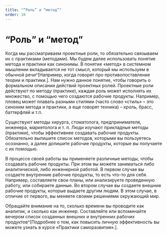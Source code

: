 ```yaml
---
title: "“Роль” и “метод”"
order: 10
---
```


# “Роль” и “метод”

Когда мы рассматриваем проектные роли, то обязательно связываем их с практиками (методами). Мы будем далее использовать понятие метода и практики как синонимы. В понятие «метод» в системном мышлении вкладывается не тот смысл, который мы используем в обычной речи^[Например, когда говорят про противопоставление теории и практики.]. Нам нужно данное понятие, чтобы говорить о формальном описании действий проектных ролей. Проектные роли действуют по методу (практике), каждая роль может исполнять их множество, с помощью чего создаются рабочие продукты. Например, пловец может плавать разными стилями (часто слово «стиль» – это синоним метода и практики, а еще говорят техника) – кроль, брасс, баттерфляй и т.п.

Существуют методы хирурга, стоматолога, предпринимателя, инженера, маркетолога и т. п. Люди изучают прикладные методы (практики), чтобы эффективнее создавать рабочие продукты. Обязательно выпишите список методов, которыми вы пользуетесь осознанно, а далее допишите рабочие продукты, которые вы получаете с их помощью.

В процессе своей работы вы применяете различные методы, чтобы создавать рабочие продукты. При этом вы можете заниматься либо аналитической, либо инженерной работой. В первом случае вы создаете внутренние рабочие продукты, то есть что-то для себя. Например, составляете свои планы, или анализируете проведенную работу, или собираете данные. Во втором случае вы создаете внешние рабочие продукты, которые выдаете другим людям. В этом случае, в отличие от первого, вы меняете своими решениями окружающий мир.

Обращайте внимание на то, сколько времени вы проводите как аналитик, и сколько как инженер. Составляйте или вспоминайте вечером список созданных внешних и внутренних рабочих продуктов^[Подробнее о том, как повысить личную эффективность вы можете узнать в курсе «Практики саморазвития».].

